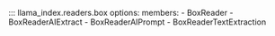 ::: llama_index.readers.box
options:
members: - BoxReader - BoxReaderAIExtract - BoxReaderAIPrompt - BoxReaderTextExtraction
